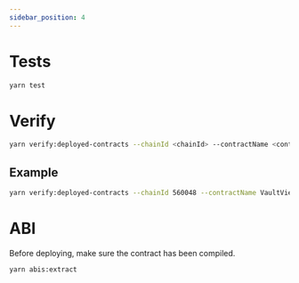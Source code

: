 ```yaml
---
sidebar_position: 4
---
```


# Tests

```bash
yarn test
```

# Verify

```bash
yarn verify:deployed-contracts --chainId <chainId> --contractName <contractName>
```

## Example

```bash
yarn verify:deployed-contracts --chainId 560048 --contractName VaultViewer
```

# ABI

Before deploying, make sure the contract has been compiled.

```bash
yarn abis:extract
```
